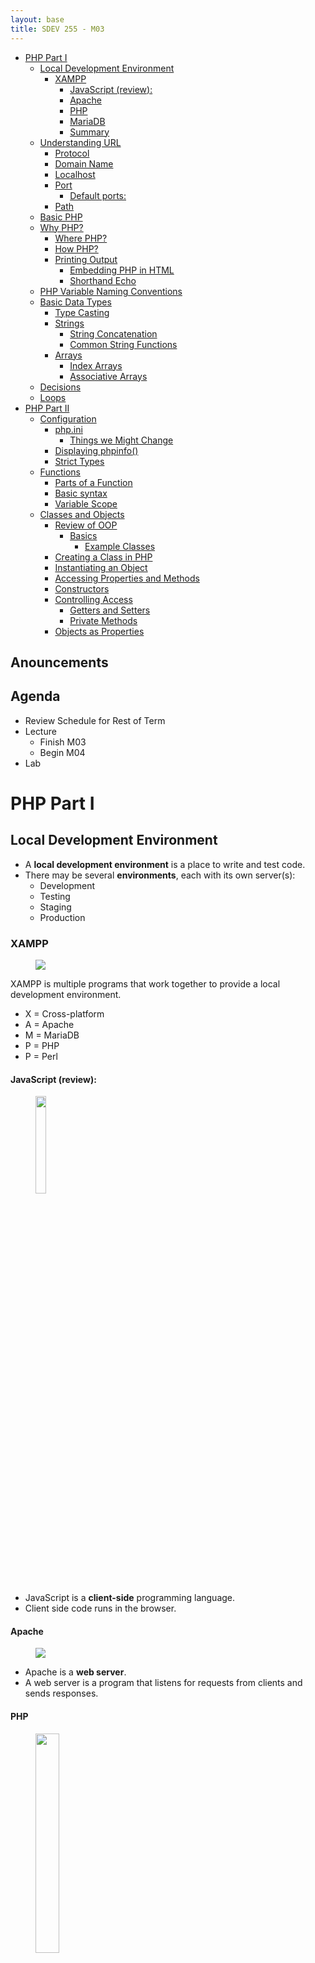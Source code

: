 ```yaml
---
layout: base
title: SDEV 255 - M03
---
```


- [PHP Part I](#php-part-i)
  - [Local Development Environment](#local-development-environment)
    - [XAMPP](#xampp)
      - [JavaScript (review):](#javascript-review)
      - [Apache](#apache)
      - [PHP](#php)
      - [MariaDB](#mariadb)
      - [Summary](#summary)
  - [Understanding URL](#understanding-url)
    - [Protocol](#protocol)
    - [Domain Name](#domain-name)
    - [Localhost](#localhost)
    - [Port](#port)
      - [Default ports:](#default-ports)
    - [Path](#path)
  - [Basic PHP](#basic-php)
  - [Why PHP?](#why-php)
    - [Where PHP?](#where-php)
    - [How PHP?](#how-php)
    - [Printing Output](#printing-output)
      - [Embedding PHP in HTML](#embedding-php-in-html)
      - [Shorthand Echo](#shorthand-echo)
  - [PHP Variable Naming Conventions](#php-variable-naming-conventions)
  - [Basic Data Types](#basic-data-types)
    - [Type Casting](#type-casting)
    - [Strings](#strings)
      - [String Concatenation](#string-concatenation)
      - [Common String Functions](#common-string-functions)
    - [Arrays](#arrays)
      - [Index Arrays](#index-arrays)
      - [Associative Arrays](#associative-arrays)
  - [Decisions](#decisions)
  - [Loops](#loops)
- [PHP Part II](#php-part-ii)
  - [Configuration](#configuration)
    - [php.ini](#phpini)
      - [Things we Might Change](#things-we-might-change)
    - [Displaying phpinfo()](#displaying-phpinfo)
    - [Strict Types](#strict-types)
  - [Functions](#functions)
    - [Parts of a Function](#parts-of-a-function)
    - [Basic syntax](#basic-syntax)
    - [Variable Scope](#variable-scope)
  - [Classes and Objects](#classes-and-objects)
    - [Review of OOP](#review-of-oop)
      - [Basics](#basics)
        - [Example Classes](#example-classes)
    - [Creating a Class in PHP](#creating-a-class-in-php)
    - [Instantiating an Object](#instantiating-an-object)
    - [Accessing Properties and Methods](#accessing-properties-and-methods)
    - [Constructors](#constructors)
    - [Controlling Access](#controlling-access)
      - [Getters and Setters](#getters-and-setters)
      - [Private Methods](#private-methods)
    - [Objects as Properties](#objects-as-properties)

## Anouncements

## Agenda

- Review Schedule for Rest of Term
- Lecture
  - Finish M03
  - Begin M04
- Lab

# PHP Part I

## Local Development Environment

- A **local development environment** is a place to write and test code.
- There may be several **environments**, each with its own server(s):
  - Development
  - Testing
  - Staging
  - Production

### XAMPP

<figure class="left">
    <span>
        <img src="https://www.apachefriends.org/images/xampp-logo-ac950edf.svg" >
    </span>
</figure>

XAMPP is multiple programs that work together to provide a local development environment.

- X = Cross-platform
- A = Apache
- M = MariaDB
- P = PHP
- P = Perl

#### JavaScript (review):

<figure class="left">
    <span>
        <img src="https://upload.wikimedia.org/wikipedia/commons/thumb/6/6a/JavaScript-logo.png/768px-JavaScript-logo.png" style="width: 20%;">
    </span>
</figure>

- JavaScript is a **client-side** programming language.
- Client side code runs in the browser.

#### Apache

<figure class="left">
    <span>
        <img src="https://encrypted-tbn0.gstatic.com/images?q=tbn:ANd9GcREo476xT8nc-rNy8Ov3FDHElDBcCL5PReEsiEmBPyxEnhJC1ij-kUrvmTmr1KuY_5M324&usqp=CAU" style="">
    </span>
</figure>

- Apache is a **web server**.
- A web server is a program that listens for requests from clients and sends responses.

#### PHP

<figure class="left">
    <span>
        <img src="https://upload.wikimedia.org/wikipedia/commons/thumb/2/27/PHP-logo.svg/800px-PHP-logo.svg.png" style="width: 30%;">
    </span>
</figure>

PHP = **PHP: Hypertext Preprocessor**

- PHP is a **server-side** programming language.
- The program that runs PHP is called the **PHP interpreter**.
- The PHP interpreter runs on the server.
- PHP is a Turing complete language.
  - It can do anything any other programming language can do.

#### MariaDB

- MariaDB is a **database server**.
- Just like a web server, but fetches DB data instead of files.
- Predecessor to MySQL.
  - MySQL is owned by Oracle.
  - MariaDB is open source.

#### Summary

| Component                 | What is it? | Where does it run?  |
| ------------------------- | ----------- | ------------------- |
| JavaScript                | A language  | A browser           |
| PHP                       | A language  | PHP Interpreter     |
| PHP Interpreter           | A program   | A web server        |
| Apache (web server)       | A program   | An operating system |
| SQL                       | A language  | A database server   |
| MariaDB (database server) | A program   | An operating system |

## Understanding URL

<figure>
    <span>
        <img src="https://miro.medium.com/v2/resize:fit:1100/format:webp/1*O2QB8zBNMs7SN44AhGdPrg.png" style="">
    </span>
    <figcaption>
        <a href="https://medium.com/@joseph.pyram/9-parts-of-a-url-that-you-should-know-89fea8e11713">9 Parts of a URL You Should Know</a>
    </figcaption>
</figure>

- A URL is a **Uniform Resource Locator**.

### Protocol

- The protocol tells the browser how to communicate with the server.
- HTTP = **HyperText Transfer Protocol**
  - The protocol used to transfer web pages.
- HTTPS = **HyperText Transfer Protocol Secure**
  - Uses SSL/TLS to encrypt the connection.

### Domain Name

- An **IP address** is a unique identifier for a computer on a network.
  - IP addresses are for computers and nerds.
- **DNS (Domain Name System)** is a service that translates hostnames to IP addresses.
  - Domain names are for humans.
  - It's just a lookup table.

### Localhost

- **localhost** is a special hostname that refers to the local machine.
- We can ping the localhost to get the IP address.

```bash
$ ping localhost
```

### Port

- Ports are used to identify which program should receive the data.
- A program is said to be 'listening' on a port.

#### Default ports:

If no port is specified, the browser will use the default port for the protocol.

| Protocol | Port |
| -------- | ---- |
| HTTP     | 80   |
| HTTPS    | 443  |
| MariaDB  | 3306 |

### Path

- The path is the location of the resource on the server.
- The **root** of our web server is the _htdocs_ folder.
- For this class:
  - **http://localhost:80/SDEV255/**

<p class="demo">Note:</p>

You may want to re-clone your git repo into the htdocs folder.

## Basic PHP

## Why PHP?

- Because we want **dynamic web pages**.
- Dynamic = content changes based on some variable(s).

### Where PHP?

- PHP can be embedded in HTML files.
- PHP files end with the `.php` extension.

### How PHP?

- PHP code is enclosed in `<?php` and `?>` tags.
- PHP statements end with a semicolon, `;`.
- PHP is case-sensitive.

### Printing Output

- We can use the `echo` statement to print output.

```php
<?php
echo "Hello, Mercury!";
?>
```

#### Embedding PHP in HTML

- We can embed PHP in HTML files.
- The PHP code is executed on the server.
- The output is sent to the browser.

```html
<!DOCTYPE html>
<html lang="en">
  <head>
    <meta charset="UTF-8" />
    <title>PHP in HTML</title>
  </head>
  <body>
    <h1>PHP in HTML</h1>
    <?php
    echo "Hello, Mercury!";
    ?>
  </body>
</html>
```

#### Shorthand Echo

- We can use the shorthand `<?= ... ?>` to echo a value.

```php
<?php
$name = "Bobby Beebop";
?>
<h1>Name: <?= $name ?></h1>
```

## PHP Variable Naming Conventions

- Start with a dollar sign, `$`
- Can use letters, numbers, or underscores
- First character cannot be a number
- Names are case-sensitive
  - `$age` and `$Age` are different

## Basic Data Types

- PHP is a **loosely typed language.**
- The data type is determined by the value rather than explicitly declared.
- Common types:
  - **String**
    - A sequence of characters
    - Enclosed in single or double quotes
  - **Integer**
    - A whole number
  - **Float**
    - A number with a decimal point
  - **Boolean**
    - `true` or `false`
  - **Array**
    - A collection of values
  - **Object**
    - A collection of data and functions
  - **NULL**
    - No value

### Type Casting

- We can convert between types using **type casting**.
- To cast a value to a type, put the type in parentheses in front of the value.

```php
<?php
$myString = "123";
$myInt = (int) $myString;
echo $myInt; // 123
?>
```

### Strings

#### String Concatenation

- We can use the `.` operator to concatenate strings.

```php
<?php
$firstName = "Bobby";
$lastName = "Beebop";
$fullName = $firstName . " " . $lastName;
echo $fullName; // Bobby Beebop
?>
```

- We can also use the `.=` operator to append to a string.

```php
<?php
$name = "Bobby";
$name .= " Beebop";
echo $name; // Bobby Beebop
?>
```

#### Common String Functions

... TODO

### Arrays

... TODO

#### Index Arrays

... TODO

#### Associative Arrays

... TODO

## Decisions

... TODO

## Loops

... TODO

# PHP Part II

## Configuration

### php.ini

- The php.ini file is the configuration file for PHP.
- In Windows: C:\xampp\php\php.ini

#### Things we Might Change

- `display_errors`
  - Set to `On` to display errors in the browser.
- `error_reporting`
  - Set to `E_ALL` to display all errors.
- `date.timezone`
  - Set to your timezone.
  - [List of supported timezones](https://www.php.net/manual/en/timezones.php)
  - America/Indiana/Indianapolis

### Displaying phpinfo()

- The `phpinfo()` function displays information about the PHP environment.
- Let's swap out our `index.php` file for this:

```php
<?php
phpinfo();
?>
```

### Strict Types

- We can enable **strict types** to make PHP behave more like a strongly typed language.
- Must be the first line of the file.

```php
<?php
declare(strict_types=1);
?>
```

## Functions

### Parts of a Function

- Identifier
  - The name of the function
- Parameters
  - Zero or more variables passed to the function
  - Each parameter has a data type (optionally enforced with strict types)
- Return value
  - The value the function returns
  - Has a data type.
  - May be void (no return value). Don't need a return statement if so.

### Basic syntax

```php
<?php
function functionName(datatype $param1, datatype $param2, ...) : return_datatype
{
    // function body
    return $value;
}
?>
```

### Variable Scope

- Variables declared inside a function are **local** to that function.
- They do not exist outside the function.

```php
<?php
function myFunction() : void
{
    $localVariable = "I'm local!";
    echo $localVariable;
}
myFunction();
echo $localVariable; // Error!
?>
```

- Variables declared outside a function are **global**.
- They can be accessed inside a function, but can only be modified with the `global` keyword.

```php
<?php
$globalVariable = 1;
function myFunction() : void
{
     // Required to modify...
    global $globalVariable;

    $globalVariable += 1;
    echo $globalVariable;
}
myFunction();
?>
```

- Global variables have very specific uses.
- Generally, you should prefer passing parameters to functions.

## Classes and Objects

<p class="demo">Text Demos</p>

- [localhost/phpbook/section_a/c04/](http://localhost/phpbook/section_a/c04/)

### Review of OOP

#### Basics

- **Object Oriented Programming (OOP)** is a programming paradigm where we model real-world objects
- **Classes** are blueprints used to create objects.
- **Objects** are **instances** of a class.
- **Properties** are variables inside a class.
- **Methods** are functions inside a class.

##### Example Classes

| Class       | Object (Variable Name) | Properties                 | Methods                                |
| ----------- | ---------------------- | -------------------------- | -------------------------------------- |
| Car         | $myCar                 | { $make, $model, $year }   | $getMake(), $printYear()               |
| Book        | $myBook                | { $title, $author, $year } | $getTitle(), $getAuthor(), $getYear()  |
| BankAccount | $myAccount             | { $balance }               | $getBalance(), $deposit(), $withdraw() |
| Order       | $myOrder               | { $items, $total }         | $getItems(), $getTotal()               |

### Creating a Class in PHP

- We use the `class` keyword to create a class.
- Class names are PascalCase.
- Properties and methods are camelCase.

```php
<?php
class Person
{
    // Properties
    public string $firstName;
    public string $lastName;

    // Methods
    public function getFullName() : string
    {
        return $this->firstName . " " . $this->lastName;
    }
}
?>
```

### Instantiating an Object

- We use the `new` keyword to create an object.

```php
<?php
$person = new Person();
?>
```

### Accessing Properties and Methods

- We use the `->` operator to access properties and methods.

```php
<?php
$person = new Person();
$person->firstName = "Bobby";
$person->lastName = "Beebop";
echo $person->getFullName(); // Bobby Beebop
?>
```

### Constructors

- A **constructor** is a special method that is called when an object is created.
- The constructor is used to initialize the object.
- In PHP, the constructor is always named `__construct()`.
- We can pass parameters to the constructor.

```php
<?php
// ... In the person class
    public function __construct(string $firstName, string $lastName)
    {
        $this->firstName = $firstName;
        $this->lastName = $lastName;
    }
// ...
?>
```

### Controlling Access

- We can control access to properties and methods using **access modifiers**.
  - Also called **visibility modifiers**.
- Access modifiers are keywords that go before the property or method.
- By default, properties and methods are `public` in PHP.

| Modifier  | Description                                          |
| --------- | ---------------------------------------------------- |
| public    | Accessible from anywhere.                            |
| protected | Accessible from within the class and any subclasses. |
| private   | Accessible only from within the class.               |

\* We will not do much with inheritance in this class, so we won't see protected much.

#### Getters and Setters

- We often use **getter** and **setter** methods to control access to properties.

```php
<?php
class Person
{
    // Properties
    private int $age;

    // Constructor
    public function __construct(string $age)
    {
        $this->age = $age;
    }

    // Getter
    // Any code can get the age.
    public function getAge() : string
    {
        return $this->age;
    }

    // Setter
    // Outside code can't set the age directly.
    // We want to keep it immutable after instantiation.
    private function setAge() : void
    {
        $this->age = $age;
    }
}
?>
```

#### Private Methods

- We might also have functions that are used internally by the class, but not exposed to outside code.

```php
<?php
class Person
{
    // Properties
    private int $age;
    private bool $has_id;

    // ...

    // Can be called outside the class.
    public function allowAccess() : bool
    {
        return $this->isAdult() && $this->has_id;
    }

    // Internal functions
    // Only used by the class.
    private function isAdult() : bool
    {
        return $this->age >= 18;
    }
}
?>
```

### Objects as Properties

- We can use objects as properties of other objects.

```php
<?php
class Person
{
    // Properties
    private string $firstName;
    private string $lastName;
    private Person $father;
    private Person $mother;
    private array $children;

    // Constructor
    public function __construct(string $firstName, string $lastName, Person $father, Person $mother)
    {
        $this->firstName = $firstName;
        $this->lastName = $lastName;
        $this->father = $father;
        $this->mother = $mother;
        $this->children = $children;
    }

    // Public Methods
    public function addChild(Person $child) : void
    {
        // Append the child to the array
        // *We didn't cover this syntax, but it's the same result as array_push(),
        // and is more efficient for single value appends.
        $this->children[] = $child;
    }

    public function getFullName() : string
    {
        return $this->firstName . " " . $this->lastName;
    }

    public function printInfo() : void
    {
        // Print the name
        echo $this->getFullName() . "\n";

        // Print children
        foreach ($this->children as $child) {
            echo $child->getFullName() . "\n";
        }
    }
}


$father = new Person("John", "Doe", null, null);
$mother = new Person("Jane", "Doe", null, null);
$father->addChild(new Person("Bobby", "Beebop", $father, $mother));
$father->addChild(new Person("Sally", "Sue", $father, $mother));
$father->addChild(new Person("Jimmy", "John", $father, $mother));
$father->printInfo();
?>
```
